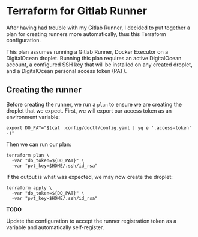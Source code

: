 # Terraform for Gitlab Runner

After having had trouble with my Gitlab Runner, I decided to put together a plan
for creating runners more automatically, thus this Terraform configuration.

This plan assumes running a Gitlab Runner, Docker Executor on a DigitalOcean
droplet. Running this plan requires an active DigitalOcean account, a configured
SSH key that will be installed on any created droplet, and a DigitalOcean
personal access token (PAT).

## Creating the runner

Before creating the runner, we run a `plan` to ensure we are creating the
droplet that we expect. First, we will export our access token as an environment
variable:

```shell
export DO_PAT="$(cat .config/doctl/config.yaml | yq e '.access-token' -)"
```

Then we can run our plan:

```shell
terraform plan \
  -var "do_token=${DO_PAT}" \
  -var "pvt_key=$HOME/.ssh/id_rsa"
```

If the output is what was expected, we may now create the droplet:

```shell
terraform apply \
  -var "do_token=${DO_PAT}" \
  -var "pvt_key=$HOME/.ssh/id_rsa"
```

**TODO**

Update the configuration to accept the runner registration token as a variable
and automatically self-register.

